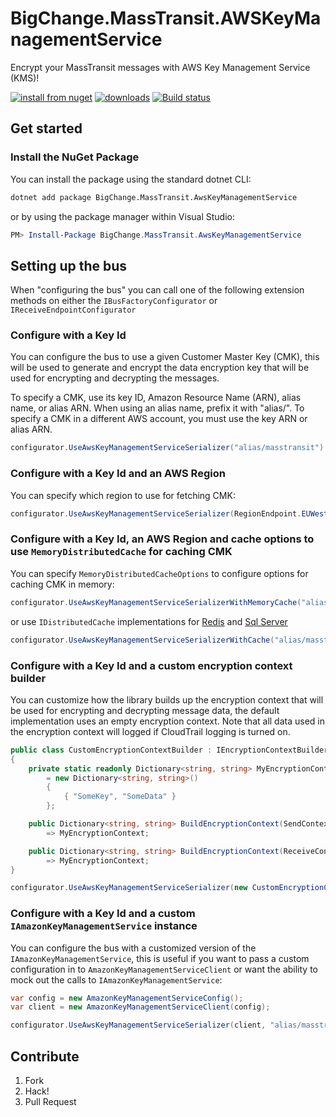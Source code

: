 # BigChange.MassTransit.AWSKeyManagementService

Encrypt your MassTransit messages with AWS Key Management Service (KMS)!

[![install from nuget](http://img.shields.io/nuget/v/BigChange.MassTransit.AWSKeyManagementService.svg?style=flat-square)](https://www.nuget.org/packages/BigChange.MassTransit.AWSKeyManagementService)
[![downloads](http://img.shields.io/nuget/dt/BigChange.MassTransit.AWSKeyManagementService.svg?style=flat-square)](https://www.nuget.org/packages/BigChange.MassTransit.AWSKeyManagementService)
[![Build status](https://ci.appveyor.com/api/projects/status/msgf0c5uim69f1ww/branch/master?svg=true)](https://ci.appveyor.com/project/BigChangeApps/bigchange-masstransit-awskeymanagementservice/branch/master)


## Get started

### Install the NuGet Package

You can install the package using the standard dotnet CLI:

```bash
dotnet add package BigChange.MassTransit.AwsKeyManagementService
```

or by using the package manager within Visual Studio:

```powershell
PM> Install-Package BigChange.MassTransit.AwsKeyManagementService
```

## Setting up the bus

When "configuring the bus" you can call one of the following extension methods on either the `IBusFactoryConfigurator` or `IReceiveEndpointConfigurator`

### Configure with a Key Id

You can configure the bus to use a given Customer Master Key (CMK), this will be used to generate and encrypt the data encryption key that will be used for encrypting and decrypting the messages.

To specify a CMK, use its key ID, Amazon Resource Name (ARN), alias name, or alias ARN. When using an alias name, prefix it with "alias/". To specify a CMK in a different AWS account, you must use the key ARN or alias ARN.

```csharp
configurator.UseAwsKeyManagementServiceSerializer("alias/masstransit")
```

### Configure with a Key Id and an AWS Region

You can specify which region to use for fetching CMK:

```csharp
configurator.UseAwsKeyManagementServiceSerializer(RegionEndpoint.EUWest1, "alias/masstransit")

```

### Configure with a Key Id, an AWS Region and cache options to use `MemoryDistributedCache` for caching CMK  

You can specify `MemoryDistributedCacheOptions` to configure options for caching CMK in memory:

```csharp
configurator.UseAwsKeyManagementServiceSerializerWithMemoryCache("alias/masstransit", Options.Create(new MemoryDistributedCacheOptions()));

```
or use `IDistributedCache` implementations for [Redis](https://docs.microsoft.com/en-gb/dotnet/api/microsoft.extensions.caching.redis.rediscache?view=aspnetcore-2.1) and [Sql Server](https://docs.microsoft.com/en-gb/dotnet/api/microsoft.extensions.caching.sqlserver.sqlservercache?view=aspnetcore-2.1)
```csharp
configurator.UseAwsKeyManagementServiceSerializerWithCache("alias/masstransit", new RedisCache(Options.Create(new RedisCacheOptions()));
```

### Configure with a Key Id and a custom encryption context builder

You can customize how the library builds up the encryption context that will be used for encrypting and decrypting message data, the default implementation uses an empty encryption context. Note that all data used in the encryption context will logged if CloudTrail logging is turned on.

```csharp
public class CustomEncryptionContextBuilder : IEncryptionContextBuilder
{
    private static readonly Dictionary<string, string> MyEncryptionContext
        = new Dictionary<string, string>()
        {
            { "SomeKey", "SomeData" }
        };

    public Dictionary<string, string> BuildEncryptionContext(SendContext context)
        => MyEncryptionContext;

    public Dictionary<string, string> BuildEncryptionContext(ReceiveContext receiveContext)
        => MyEncryptionContext;
}

configurator.UseAwsKeyManagementServiceSerializer(new CustomEncryptionContextBuilder(), "alias/masstransit")
```

### Configure with a Key Id and a custom `IAmazonKeyManagementService` instance

You can configure the bus with a customized version of the `IAmazonKeyManagementService`, this is useful if you want to pass a custom configuration in to `AmazonKeyManagementServiceClient` or want the ability to mock out the calls to `IAmazonKeyManagementService`:

```csharp
var config = new AmazonKeyManagementServiceConfig();
var client = new AmazonKeyManagementServiceClient(config);

configurator.UseAwsKeyManagementServiceSerializer(client, "alias/masstransit")

```

## Contribute

1. Fork
1. Hack!
1. Pull Request
